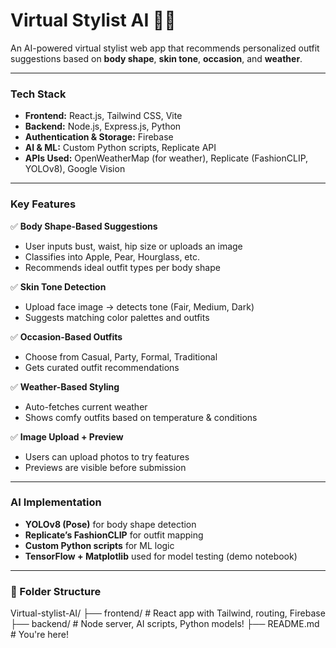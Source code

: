 # Virtual Stylist AI 👗🧠

An AI-powered virtual stylist web app that recommends personalized outfit suggestions based on **body shape**, **skin tone**, **occasion**, and **weather**.

---

###  Tech Stack

- **Frontend:** React.js, Tailwind CSS, Vite
- **Backend:** Node.js, Express.js, Python
- **Authentication & Storage:** Firebase
- **AI & ML:** Custom Python scripts, Replicate API
- **APIs Used:** OpenWeatherMap (for weather), Replicate (FashionCLIP, YOLOv8), Google Vision

---

###  Key Features

✅ **Body Shape-Based Suggestions**
- User inputs bust, waist, hip size or uploads an image
- Classifies into Apple, Pear, Hourglass, etc.
- Recommends ideal outfit types per body shape

✅ **Skin Tone Detection**
- Upload face image → detects tone (Fair, Medium, Dark)
- Suggests matching color palettes and outfits

✅ **Occasion-Based Outfits**
- Choose from Casual, Party, Formal, Traditional
- Gets curated outfit recommendations

✅ **Weather-Based Styling**
- Auto-fetches current weather
- Shows comfy outfits based on temperature & conditions

✅ **Image Upload + Preview**
- Users can upload photos to try features
- Previews are visible before submission

---

###  AI Implementation

- **YOLOv8 (Pose)** for body shape detection
- **Replicate’s FashionCLIP** for outfit mapping
- **Custom Python scripts** for ML logic
- **TensorFlow + Matplotlib** used for model testing (demo notebook)

---

### 📁 Folder Structure
Virtual-stylist-AI/
├── frontend/ # React app with Tailwind, routing, Firebase
├── backend/ # Node server, AI scripts, Python models!
├── README.md # You're here!




